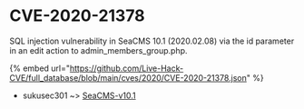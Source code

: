 # CVE-2020-21378

SQL injection vulnerability in SeaCMS 10.1 (2020.02.08) via the id parameter in an edit action to admin_members_group.php.

{% embed url="https://github.com/Live-Hack-CVE/full_database/blob/main/cves/2020/CVE-2020-21378.json" %}


* sukusec301 ~> [SeaCMS-v10.1](https://zeste.alice-snow.ru/2020/database/cve-2020-21378/seacms-v10.1-sukusec301)